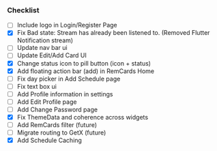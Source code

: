 ### Checklist
- [ ] Include logo in Login/Register Page
- [x] Fix Bad state: Stream has already been listened to. (Removed Flutter Notification stream)
- [ ] Update nav bar ui
- [ ] Update Edit/Add Card UI
- [x] Change status icon to pill button (icon + status)
- [x] Add floating action bar (add) in RemCards Home
- [ ] Fix day picker in Add Schedule page
- [ ] Fix text box ui
- [ ] Add Profile information in settings
- [ ] Add Edit Profile page
- [ ] Add Change Password page
- [x] Fix ThemeData and coherence across widgets
- [ ] Add RemCards filter (future)
- [ ] Migrate routing to GetX (future)
- [x] Add Schedule Caching